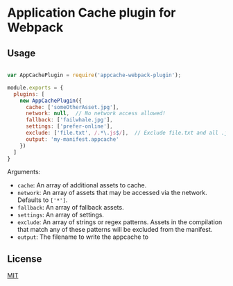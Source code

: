 # Application Cache plugin for Webpack

## Usage

```javascript

var AppCachePlugin = require('appcache-webpack-plugin');

module.exports = {
  plugins: [
    new AppCachePlugin({
      cache: ['someOtherAsset.jpg'],
      network: null,  // No network access allowed!
      fallback: ['failwhale.jpg'],
      settings: ['prefer-online'],
      exclude: ['file.txt', /.*\.js$/],  // Exclude file.txt and all .js files
      output: 'my-manifest.appcache'
    })
  ]
}
```

Arguments:

* `cache`: An array of additional assets to cache.
* `network`: An array of assets that may be accessed via the network.
  Defaults to `['*']`.
* `fallback`: An array of fallback assets.
* `settings`: An array of settings.
* `exclude`: An array of strings or regex patterns. Assets in the compilation
that match any of these patterns will be excluded from the manifest.
* `output`: The filename to write the appcache to

## License

[MIT](http://www.opensource.org/licenses/mit-license.php)
